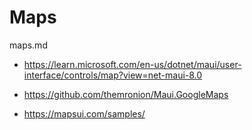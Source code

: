 # Maps

maps.md

*   https://learn.microsoft.com/en-us/dotnet/maui/user-interface/controls/map?view=net-maui-8.0

*   https://github.com/themronion/Maui.GoogleMaps

*   https://mapsui.com/samples/

